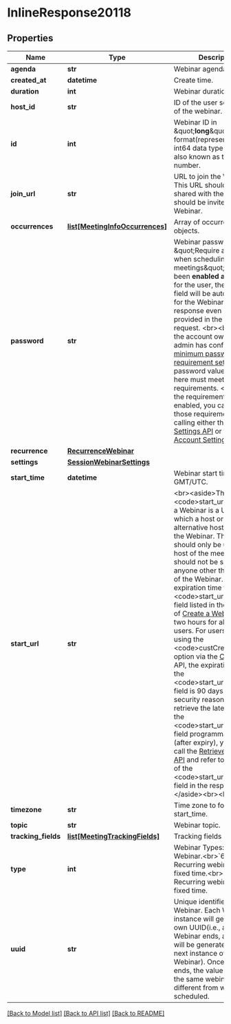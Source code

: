 # InlineResponse20118

## Properties
Name | Type | Description | Notes
------------ | ------------- | ------------- | -------------
**agenda** | **str** | Webinar agenda. | [optional] 
**created_at** | **datetime** | Create time. | [optional] 
**duration** | **int** | Webinar duration. | [optional] 
**host_id** | **str** | ID of the user set as host of the webinar. | [optional] 
**id** | **int** | Webinar ID in \&quot;**long**\&quot; format(represented as int64 data type in JSON), also known as the webinar number. | [optional] 
**join_url** | **str** | URL to join the Webinar. This URL should only be shared with the users who should be invited to the Webinar. | [optional] 
**occurrences** | [**list[MeetingInfoOccurrences]**](MeetingInfoOccurrences.md) | Array of occurrence objects. | [optional] 
**password** | **str** | Webinar password.   If \&quot;Require a password when scheduling new meetings\&quot; setting has been **enabled** **and** [locked](https://support.zoom.us/hc/en-us/articles/115005269866-Using-Tiered-Settings#locked) for the user, the password field will be autogenerated for the Webinar in the response even if it is not provided in the API request. &lt;br&gt;&lt;br&gt; **Note:** If the account owner or the admin has configured [minimum password requirement settings](https://support.zoom.us/hc/en-us/articles/360033559832-Meeting-and-webinar-passwords#h_a427384b-e383-4f80-864d-794bf0a37604), the password value provided here must meet those requirements. &lt;br&gt;&lt;br&gt;If the requirements are enabled, you can view those requirements by calling either the [Get User Settings API](https://marketplace.zoom.us/docs/api-reference/zoom-api/users/usersettings) or the  [Get Account Settings](https://marketplace.zoom.us/docs/api-reference/zoom-api/accounts/accountsettings) API.        | [optional] 
**recurrence** | [**RecurrenceWebinar**](RecurrenceWebinar.md) |  | [optional] 
**settings** | [**SessionWebinarSettings**](SessionWebinarSettings.md) |  | [optional] 
**start_time** | **datetime** | Webinar start time in GMT/UTC. | [optional] 
**start_url** | **str** | &lt;br&gt;&lt;aside&gt;The &lt;code&gt;start_url&lt;/code&gt; of a Webinar is a URL using which a host or an alternative host can start the Webinar. This URL should only be used by the host of the meeting and should not be shared with anyone other than the host of the Webinar.   The expiration time for the &lt;code&gt;start_url&lt;/code&gt; field listed in the response of [Create a Webinar API](https://marketplace.zoom.us/docs/api-reference/zoom-api/webinars/webinarcreate) is two hours for all regular users.    For users created using the &lt;code&gt;custCreate&lt;/code&gt; option via the [Create Users](https://marketplace.zoom.us/docs/api-reference/zoom-api/users/usercreate) API, the expiration time of the &lt;code&gt;start_url&lt;/code&gt; field is 90 days.   For security reasons, to retrieve the latest value for the &lt;code&gt;start_url&lt;/code&gt; field programmatically (after expiry), you must call the [Retrieve a Webinar API](https://marketplace.zoom.us/docs/api-reference/zoom-api/webinars/webinar) and refer to the value of the &lt;code&gt;start_url&lt;/code&gt; field in the response.&lt;/aside&gt;&lt;br&gt;&lt;br&gt;&lt;br&gt; | [optional] 
**timezone** | **str** | Time zone to format start_time. | [optional] 
**topic** | **str** | Webinar topic. | [optional] 
**tracking_fields** | [**list[MeetingTrackingFields]**](MeetingTrackingFields.md) | Tracking fields | [optional] 
**type** | **int** | Webinar Types:&lt;br&gt;&#x60;5&#x60; - Webinar.&lt;br&gt;&#x60;6&#x60; - Recurring webinar with no fixed time.&lt;br&gt;&#x60;9&#x60; - Recurring webinar with a fixed time. | [optional] 
**uuid** | **str** | Unique identifier for a Webinar. Each Webinar instance will generate its own UUID(i.e., after a Webinar ends, a new UUID will be generated for the next instance of the Webinar). Once a Webinar ends, the value of uuid for the same webinar will be different from when it was scheduled. | [optional] 

[[Back to Model list]](../README.md#documentation-for-models) [[Back to API list]](../README.md#documentation-for-api-endpoints) [[Back to README]](../README.md)

